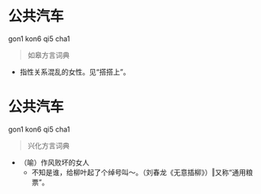 # 公共汽车
gon1 kon6 qi5 cha1
> 如皋方言词典
- 指性关系混乱的女性。见“搭搭上”。

# 公共汽车
gon1 kon6 qi5 cha1
> 兴化方言词典
- （喻）作风败坏的女人
  - 不知是谁，给柳叶起了个绰号叫～。（刘春龙《无意插柳》）‖又称“通用粮票”。
